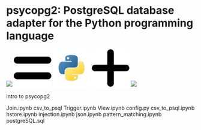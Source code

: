 psycopg2: PostgreSQL database adapter for the Python programming language
=======================================


<p float="left">
  <img src="https://avatars1.githubusercontent.com/u/2947270?s=200&v=4" height="100" />
  <img src=".vscode/equal.png" height="100" />
  <img src=".vscode/python.png" height="100" />
  <img src=".vscode/plus.png" height="100" />
  <img src="https://www.postgresql.org/media/img/about/press/elephant.png" height="100" />
</p>




intro to psycopg2

Join.ipynb
csv_to_psql
Trigger.ipynb
View.ipynb
config.py
csv_to_psql.ipynb
hstore.ipynb
injection.ipynb
json.ipynb
pattern_matching.ipynb
postgreSQL.sql


